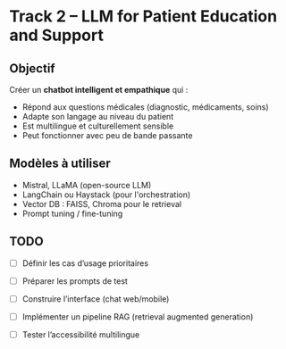 # Track 2 – LLM for Patient Education and Support

## Objectif
Créer un **chatbot intelligent et empathique** qui :
- Répond aux questions médicales (diagnostic, médicaments, soins)
- Adapte son langage au niveau du patient
- Est multilingue et culturellement sensible
- Peut fonctionner avec peu de bande passante

## Modèles à utiliser
- Mistral, LLaMA (open-source LLM)
- LangChain ou Haystack (pour l'orchestration)
- Vector DB : FAISS, Chroma pour le retrieval
- Prompt tuning / fine-tuning

## TODO
- [ ] Définir les cas d’usage prioritaires
- [ ] Préparer les prompts de test
- [ ] Construire l’interface (chat web/mobile)
- [ ] Implémenter un pipeline RAG (retrieval augmented generation)
- [ ] Tester l’accessibilité multilingue

